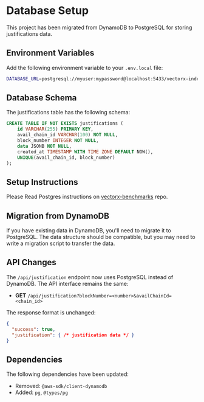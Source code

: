 # Database Setup

This project has been migrated from DynamoDB to PostgreSQL for storing justifications data.

## Environment Variables

Add the following environment variable to your `.env.local` file:

```bash
DATABASE_URL=postgresql://myuser:mypassword@localhost:5433/vectorx-indexer
```

## Database Schema

The justifications table has the following schema:

```sql
CREATE TABLE IF NOT EXISTS justifications (
    id VARCHAR(255) PRIMARY KEY,
    avail_chain_id VARCHAR(100) NOT NULL,
    block_number INTEGER NOT NULL,
    data JSONB NOT NULL,
    created_at TIMESTAMP WITH TIME ZONE DEFAULT NOW(),
    UNIQUE(avail_chain_id, block_number)
);
```

## Setup Instructions

Please Read Postgres instructions on [vectorx-benchmarks](https://github.com/availproject/vectorx-benchmarks) repo.

## Migration from DynamoDB

If you have existing data in DynamoDB, you'll need to migrate it to PostgreSQL. The data structure should be compatible, but you may need to write a migration script to transfer the data.

## API Changes

The `/api/justification` endpoint now uses PostgreSQL instead of DynamoDB. The API interface remains the same:

- **GET** `/api/justification?blockNumber=<number>&availChainId=<chain_id>`

The response format is unchanged:
```json
{
  "success": true,
  "justification": { /* justification data */ }
}
```

## Dependencies

The following dependencies have been updated:
- Removed: `@aws-sdk/client-dynamodb`
- Added: `pg`, `@types/pg` 